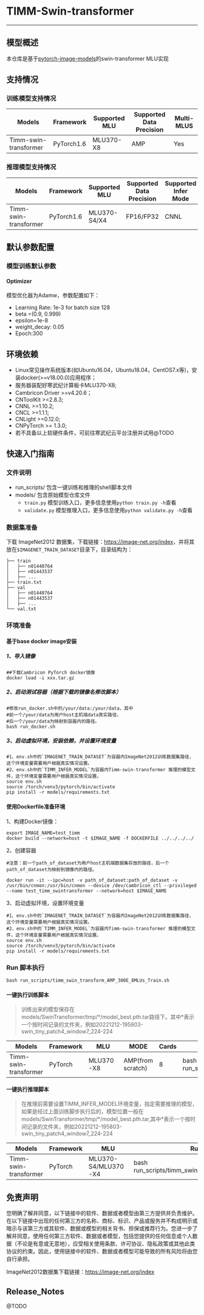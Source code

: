# TIMM-Swin-transformer
---
## 模型概述
  本仓库是基于[pytorch-image-models](https://github.com/rwightman/pytorch-image-models)的swin-transformer MLU实现

## 支持情况
### 训练模型支持情况
| Models                | Framework  | Supported MLU | Supported Data Precision | Multi-MLUS |
| --------------------- | ---------- | ------------- | ------------------------ | ---------- |
| Timm-swin-transformer | PyTorch1.6 | MLU370-X8     | AMP                      | Yes        |

### 推理模型支持情况
| Models                | Framework  | Supported MLU | Supported Data Precision | Supported Infer Mode |
| --------------------- | ---------- | ------------- | ------------------------ | -------------------- |
| Timm-swin-transformer | PyTorch1.6 | MLU370-S4/X4  | FP16/FP32                | CNNL                 |

## 默认参数配置
### 模型训练默认参数

#### Optimizer

模型优化器为Adamw，参数配置如下：

- Learning Rate: 1e-3 for batch size 128
- beta =(0.9, 0.999)
- epsilon=1e-8
- weight_decay: 0.05
- Epoch:300


## 环境依赖
* Linux常见操作系统版本(如Ubuntu16.04，Ubuntu18.04，CentOS7.x等)，安装docker(>=v18.00.0)应用程序；
* 服务器装配好寒武纪计算板卡MLU370-X8;
* Cambricon Driver >=v4.20.6；
* CNToolKit >=2.8.3;
* CNNL >=1.10.2;
* CNCL >=1.1.1;
* CNLight >=0.12.0;
* CNPyTorch >= 1.3.0;
* 若不具备以上软硬件条件，可前往寒武纪云平台注册并试用@TODO

## 快速入门指南

### 文件说明
- run_scripts/ 包含一键训练和推理的shell脚本文件
- models/ 包含原始模型仓库文件
  - `train.py` 模型训练入口，更多信息使用`python train.py -h`查看
  - `validate.py` 模型推理入口，更多信息使用`python validate.py -h`查看

### 数据集准备

下载 ImageNet2012 数据集，下载链接：<https://image-net.org/index>，并将其放在`$IMAGENET_TRAIN_DATASET`目录下，目录结构为：

```
├── train
│   ├── n01440764
│   ├── n01443537
│   ├── ...
├── train.txt
├── val
│   ├── n01440764
│   ├── n01443537
│   ├── ...
└── val.txt
```

### 环境准备
#### 基于base docker image安装
##### 1、导入镜像
```
##下载Cambricon PyTorch docker镜像
docker load -i xxx.tar.gz
```

##### 2、启动测试容器（根据下载的镜像名修改脚本）
```
#修改run_docker.sh中的/your/data:/your/data，其中
#前一个/your/data为用户host主机端data真实路径，
#后一个/your/data为映射到容器内的路径。
bash run_docker.sh
```

##### 3、启动虚拟环境，安装依赖，并设置环境变量

```
#1、env.sh中的`IMAGENET_TRAIN_DATASET`为容器内ImageNet2012训练数据集路径，这个环境变量需要用户根据真实情况设置。 
#2、env.sh中的`TIMM_INFER_MODEL`为容器内Timm-swin-transformer 推理的模型文件，这个环境变量需要用户根据真实情况设置。 
source env.sh
source /torch/venv3/pytorch/bin/activate
pip install -r models/requirements.txt
```


#### 使用Dockerfile准备环境
1、构建Docker镜像：

```
export IMAGE_NAME=test_timm
docker build --network=host -t $IMAGE_NAME -f DOCKERFILE ../../../../
```

2、创建容器

```
#注意：前一个path_of_dataset为用户host主机端数据集存放的路径，后一个path_of_dataset为映射到镜像内的路径。

docker run -it --ipc=host -v path_of_dataset:path_of_dataset -v /usr/bin/cnmon:/usr/bin/cnmon --device /dev/cambricon_ctl --privileged --name test_timm_swintransformer --network=host $IMAGE_NAME
```

3、启动虚拟环境，设置环境变量

```
#1、env.sh中的`IMAGENET_TRAIN_DATASET`为容器内ImageNet2012训练数据集路径，这个环境变量需要用户根据真实情况设置。 
#2、env.sh中的`TIMM_INFER_MODEL`为容器内Timm-swin-transformer 推理的模型文件，这个环境变量需要用户根据真实情况设置。 
source env.sh
source /torch/venv3/pytorch/bin/activate
pip install -r models/requirements.txt
```

### Run 脚本执行
```
bash run_scripts/timm_swin_transform_AMP_300E_8MLUs_Train.sh
```

#### 一键执行训练脚本

> 训练出来的模型保存在models/SwinTransformer/tmp/*/model_best.pth.tar路径下。其中\*表示一个按时间记录的文件夹，例如20221212-195803-swin_tiny_patch4_window7_224-224

| Models                | Framework | MLU       | MODE              | Cards | Run                                                          |
| --------------------- | --------- | --------- | ----------------- | ----- | ------------------------------------------------------------ |
| Timm-swin-transformer | PyTorch   | MLU370-X8 | AMP(from scratch) | 8     | bash run_scripts/timm_swin_transformer_AMP_300E_8MLUs_Train.sh |


#### 一键执行推理脚本

> 在推理前需要设置TIMM_INFER_MODEL环境变量，指定需要推理的模型，如果是经过上面训练脚步执行后的，模型位置一般在models/SwinTransformer/tmp/*/model_best.pth.tar,其中\*表示一个按时间记录的文件夹，例如20221212-195803-swin_tiny_patch4_window7_224-224

| Models                | Framework | MLU                 | Run                                             |
| --------------------- | --------- | ------------------- | ----------------------------------------------- |
| Timm-swin-transformer | PyTorch   | MLU370-S4/MLU370-X4 | bash run_scripts/timm_swin_transformer_Infer.sh |


## 免责声明
您明确了解并同意，以下链接中的软件、数据或者模型由第三方提供并负责维护。在以下链接中出现的任何第三方的名称、商标、标识、产品或服务并不构成明示或暗示与该第三方或其软件、数据或模型的相关背书、担保或推荐行为。您进一步了解并同意，使用任何第三方软件、数据或者模型，包括您提供的任何信息或个人数据（不论是有意或无意地），应受相关使用条款、许可协议、隐私政策或其他此类协议的约束。因此，使用链接中的软件、数据或者模型可能导致的所有风险将由您自行承担。

ImageNet2012数据集下载链接：https://image-net.org/index


## Release_Notes
@TODO
